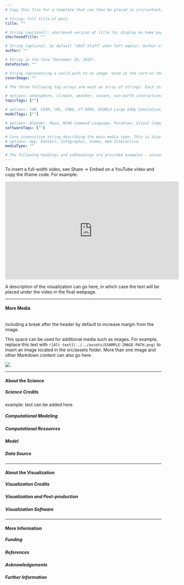 ```yaml
---
# Copy this file for a template that can then be placed in src/content/visualizations. The name of this file will be used as the URL for the post.

# String: full title of post.
title: ""

# String (optional): shortened version of title for display on home page in card.
shortenedTitle: ""

# String (optional, by default "VAST Staff" when left empty). Author of this post.
author: ""

# String in the form "December 10, 2019".
datePosted: "" 

# String representing a valid path to an image. Used in the card on the main page. Likely to be in the form "/src/assets/..." for images located in src/assets.
coverImage: ""

# The three following tag arrays are each an array of strings. Each string (case insensitive) represents a filter from the front page. Tags that do not correspond to a current filter will be ignored for filtering; these can be used in the future if a new filter is created later.

# options: atmosphere, climate, weather, oceans, sun-earth interactions, fire dynamics, solid earth, recent publications, experimental technologies
topicTags: [""]

# options: CAM, CESM, CM1, CMAQ, CT-ROMS, DIABLO Large Eddy Simulation, HRRR, HWRF, MPAS, SIMA, WACCM, WRF
modelTags: [""]

# options: Blender, Maya, NCAR Command Language, ParaView, Visual Comparator, VAPOR
softwareTags: [""]

# Case insensitive string describing the main media type. This is displayed in the post heading as a small tag above the title, as well as a tag on the card.
# options: App, Exhibit, Infographic, Video, Web Interactive.
mediaType: ""

# The following headings and subheadings are provided examples - unused ones can be deleted. All Markdown content below will be rendered in the frontend.
---
```


To insert a full-width video, see Share -> Embed on a YouTube video and copy the iframe code. For example: 

<iframe width="560" height="315" src="https://www.youtube.com/embed/EXAMPLE-URL" title="YouTube video player" frameborder="0" allow="accelerometer; autoplay; clipboard-write; encrypted-media; gyroscope; picture-in-picture; web-share" referrerpolicy="strict-origin-when-cross-origin" allowfullscreen></iframe>

A description of the visualization can go here, in which case the text will be placed under the video in the final webpage. 

___

#### More Media

<br /> including a break after the header by default to increase margin from the image.

This space can be used for additional media such as images. For example, replace this text with `![Alt text](../../assets/EXAMPLE-IMAGE-PATH.png)` to insert an image located in the src/assets folder. More than one image and other Markdown content can also go here.

![](../../assets/...)

___

#### About the Science

##### Science Credits

example: text can be added here.

##### Computational Modeling



##### Computational Resources



##### Model



##### Data Source



___

#### About the Visualization

##### Visualization Credits



##### Visualization and Post-production



##### Visualization Software



___

#### More Information

##### Funding



##### References



##### Acknowledgements



##### Further Information

